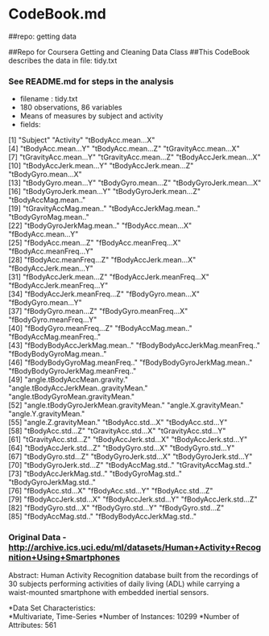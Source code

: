 # CodeBook.md
##repo: getting data

##Repo for Coursera Getting and Cleaning Data Class
##This CodeBook describes the data in file: tidy.txt

### See README.md for steps in the analysis

* filename : tidy.txt
* 180 observations, 86 variables
* Means of measures by subject and activity
* fields:

 [1] "Subject"                              "Activity"                             "tBodyAcc.mean...X"                   
 [4] "tBodyAcc.mean...Y"                    "tBodyAcc.mean...Z"                    "tGravityAcc.mean...X"                
 [7] "tGravityAcc.mean...Y"                 "tGravityAcc.mean...Z"                 "tBodyAccJerk.mean...X"               
[10] "tBodyAccJerk.mean...Y"                "tBodyAccJerk.mean...Z"                "tBodyGyro.mean...X"                  
[13] "tBodyGyro.mean...Y"                   "tBodyGyro.mean...Z"                   "tBodyGyroJerk.mean...X"              
[16] "tBodyGyroJerk.mean...Y"               "tBodyGyroJerk.mean...Z"               "tBodyAccMag.mean.."                  
[19] "tGravityAccMag.mean.."                "tBodyAccJerkMag.mean.."               "tBodyGyroMag.mean.."                 
[22] "tBodyGyroJerkMag.mean.."              "fBodyAcc.mean...X"                    "fBodyAcc.mean...Y"                   
[25] "fBodyAcc.mean...Z"                    "fBodyAcc.meanFreq...X"                "fBodyAcc.meanFreq...Y"               
[28] "fBodyAcc.meanFreq...Z"                "fBodyAccJerk.mean...X"                "fBodyAccJerk.mean...Y"               
[31] "fBodyAccJerk.mean...Z"                "fBodyAccJerk.meanFreq...X"            "fBodyAccJerk.meanFreq...Y"           
[34] "fBodyAccJerk.meanFreq...Z"            "fBodyGyro.mean...X"                   "fBodyGyro.mean...Y"                  
[37] "fBodyGyro.mean...Z"                   "fBodyGyro.meanFreq...X"               "fBodyGyro.meanFreq...Y"              
[40] "fBodyGyro.meanFreq...Z"               "fBodyAccMag.mean.."                   "fBodyAccMag.meanFreq.."              
[43] "fBodyBodyAccJerkMag.mean.."           "fBodyBodyAccJerkMag.meanFreq.."       "fBodyBodyGyroMag.mean.."             
[46] "fBodyBodyGyroMag.meanFreq.."          "fBodyBodyGyroJerkMag.mean.."          "fBodyBodyGyroJerkMag.meanFreq.."     
[49] "angle.tBodyAccMean.gravity."          "angle.tBodyAccJerkMean..gravityMean." "angle.tBodyGyroMean.gravityMean."    
[52] "angle.tBodyGyroJerkMean.gravityMean." "angle.X.gravityMean."                 "angle.Y.gravityMean."                
[55] "angle.Z.gravityMean."                 "tBodyAcc.std...X"                     "tBodyAcc.std...Y"                    
[58] "tBodyAcc.std...Z"                     "tGravityAcc.std...X"                  "tGravityAcc.std...Y"                 
[61] "tGravityAcc.std...Z"                  "tBodyAccJerk.std...X"                 "tBodyAccJerk.std...Y"                
[64] "tBodyAccJerk.std...Z"                 "tBodyGyro.std...X"                    "tBodyGyro.std...Y"                   
[67] "tBodyGyro.std...Z"                    "tBodyGyroJerk.std...X"                "tBodyGyroJerk.std...Y"               
[70] "tBodyGyroJerk.std...Z"                "tBodyAccMag.std.."                    "tGravityAccMag.std.."                
[73] "tBodyAccJerkMag.std.."                "tBodyGyroMag.std.."                   "tBodyGyroJerkMag.std.."              
[76] "fBodyAcc.std...X"                     "fBodyAcc.std...Y"                     "fBodyAcc.std...Z"                    
[79] "fBodyAccJerk.std...X"                 "fBodyAccJerk.std...Y"                 "fBodyAccJerk.std...Z"                
[82] "fBodyGyro.std...X"                    "fBodyGyro.std...Y"                    "fBodyGyro.std...Z"                   
[85] "fBodyAccMag.std.."                    "fBodyBodyAccJerkMag.std.."  


### Original Data - http://archive.ics.uci.edu/ml/datasets/Human+Activity+Recognition+Using+Smartphones
Abstract: Human Activity Recognition database built from the recordings of 30 subjects performing activities of 
daily living (ADL) while carrying a waist-mounted smartphone with embedded inertial sensors.
	
*Data Set Characteristics:  	
*Multivariate, Time-Series
*Number of Instances: 10299
*Number of Attributes: 561	

	